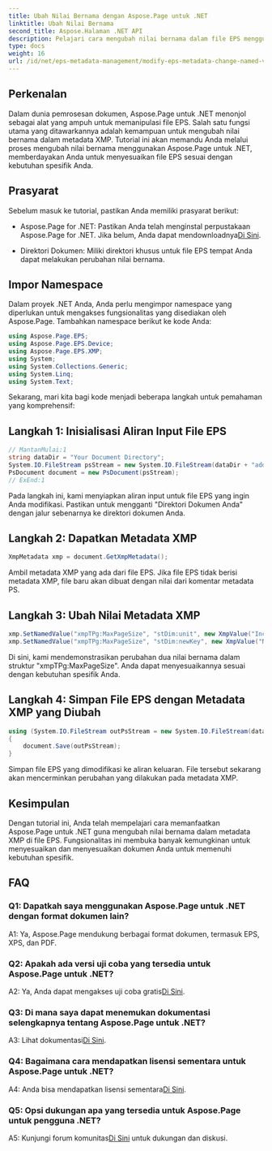 ```yaml
---
title: Ubah Nilai Bernama dengan Aspose.Page untuk .NET
linktitle: Ubah Nilai Bernama
second_title: Aspose.Halaman .NET API
description: Pelajari cara mengubah nilai bernama dalam file EPS menggunakan Aspose.Page untuk .NET. Sesuaikan metadata XMP dengan mudah untuk pemrosesan dokumen yang disesuaikan.
type: docs
weight: 16
url: /id/net/eps-metadata-management/modify-eps-metadata-change-named-value/
---
```

## Perkenalan

Dalam dunia pemrosesan dokumen, Aspose.Page untuk .NET menonjol sebagai alat yang ampuh untuk memanipulasi file EPS. Salah satu fungsi utama yang ditawarkannya adalah kemampuan untuk mengubah nilai bernama dalam metadata XMP. Tutorial ini akan memandu Anda melalui proses mengubah nilai bernama menggunakan Aspose.Page untuk .NET, memberdayakan Anda untuk menyesuaikan file EPS sesuai dengan kebutuhan spesifik Anda.

## Prasyarat

Sebelum masuk ke tutorial, pastikan Anda memiliki prasyarat berikut:

-  Aspose.Page for .NET: Pastikan Anda telah menginstal perpustakaan Aspose.Page for .NET. Jika belum, Anda dapat mendownloadnya[Di Sini](https://releases.aspose.com/page/net/).

- Direktori Dokumen: Miliki direktori khusus untuk file EPS tempat Anda dapat melakukan perubahan nilai bernama.

## Impor Namespace

Dalam proyek .NET Anda, Anda perlu mengimpor namespace yang diperlukan untuk mengakses fungsionalitas yang disediakan oleh Aspose.Page. Tambahkan namespace berikut ke kode Anda:

```csharp
using Aspose.Page.EPS;
using Aspose.Page.EPS.Device;
using Aspose.Page.EPS.XMP;
using System;
using System.Collections.Generic;
using System.Linq;
using System.Text;
```

Sekarang, mari kita bagi kode menjadi beberapa langkah untuk pemahaman yang komprehensif:

## Langkah 1: Inisialisasi Aliran Input File EPS

```csharp
// MantanMulai:1
string dataDir = "Your Document Directory";
System.IO.FileStream psStream = new System.IO.FileStream(dataDir + "add_named_value_input.eps", System.IO.FileMode.Open, System.IO.FileAccess.Read);
PsDocument document = new PsDocument(psStream);
// ExEnd:1
```

Pada langkah ini, kami menyiapkan aliran input untuk file EPS yang ingin Anda modifikasi. Pastikan untuk mengganti "Direktori Dokumen Anda" dengan jalur sebenarnya ke direktori dokumen Anda.

## Langkah 2: Dapatkan Metadata XMP

```csharp
XmpMetadata xmp = document.GetXmpMetadata();
```

Ambil metadata XMP yang ada dari file EPS. Jika file EPS tidak berisi metadata XMP, file baru akan dibuat dengan nilai dari komentar metadata PS.

## Langkah 3: Ubah Nilai Metadata XMP

```csharp
xmp.SetNamedValue("xmpTPg:MaxPageSize", "stDim:unit", new XmpValue("Inches"));
xmp.SetNamedValue("xmpTPg:MaxPageSize", "stDim:newKey", new XmpValue("NewValue"));
```

Di sini, kami mendemonstrasikan perubahan dua nilai bernama dalam struktur "xmpTPg:MaxPageSize". Anda dapat menyesuaikannya sesuai dengan kebutuhan spesifik Anda.

## Langkah 4: Simpan File EPS dengan Metadata XMP yang Diubah

```csharp
using (System.IO.FileStream outPsStream = new System.IO.FileStream(dataDir + "change_named_value_output.eps", System.IO.FileMode.Create, System.IO.FileAccess.Write))
{
    document.Save(outPsStream);
}
```

Simpan file EPS yang dimodifikasi ke aliran keluaran. File tersebut sekarang akan mencerminkan perubahan yang dilakukan pada metadata XMP.

## Kesimpulan

Dengan tutorial ini, Anda telah mempelajari cara memanfaatkan Aspose.Page untuk .NET guna mengubah nilai bernama dalam metadata XMP di file EPS. Fungsionalitas ini membuka banyak kemungkinan untuk menyesuaikan dan menyesuaikan dokumen Anda untuk memenuhi kebutuhan spesifik.

## FAQ

### Q1: Dapatkah saya menggunakan Aspose.Page untuk .NET dengan format dokumen lain?

A1: Ya, Aspose.Page mendukung berbagai format dokumen, termasuk EPS, XPS, dan PDF.

### Q2: Apakah ada versi uji coba yang tersedia untuk Aspose.Page untuk .NET?

 A2: Ya, Anda dapat mengakses uji coba gratis[Di Sini](https://releases.aspose.com/).

### Q3: Di mana saya dapat menemukan dokumentasi selengkapnya tentang Aspose.Page untuk .NET?

 A3: Lihat dokumentasi[Di Sini](https://reference.aspose.com/page/net/).

### Q4: Bagaimana cara mendapatkan lisensi sementara untuk Aspose.Page untuk .NET?

 A4: Anda bisa mendapatkan lisensi sementara[Di Sini](https://purchase.aspose.com/temporary-license/).

### Q5: Opsi dukungan apa yang tersedia untuk Aspose.Page untuk pengguna .NET?

 A5: Kunjungi forum komunitas[Di Sini](https://forum.aspose.com/c/page/39) untuk dukungan dan diskusi.